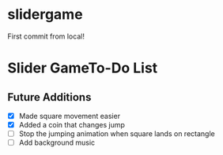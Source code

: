 # slidergame

First commit from local!

# Slider GameTo-Do List

## Future Additions
- [x] Made square movement easier
- [x] Added a coin that changes jump
- [ ] Stop the jumping animation when square lands on rectangle
- [ ] Add background music